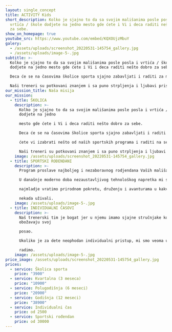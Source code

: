 ```yaml
---
layout: single_concept
title: ACTIVITY Kids
short_description: Kolko je sjajno to da sa svojim mališanima posle posla i
  vrtića / škole dodjete na jedno mesto gde ćete i Vi i deca raditi nešto dobro
  za sebe.
show_on_homepage: true
youtube_src: https://www.youtube.com/embed/KQXOUjzMbuY
galery:
  - /assets/uploads/screenshot_20220531-145754_gallery.jpg
  - /assets/uploads/image-5-.jpg
subtitle: >-
  Kolko je sjajno to da sa svojim mališanima posle posla i vrtića / škole
  dodjete na jedno mesto gde ćete i Vi i deca raditi nešto dobro za sebe.

  Deca će se na časovima školice sporta sjajno zabavljati i raditi za motorici i razvoju dok ćete vi izabrati nešto od naših sportskih programa i raditi na sebi.

  Naši treneri su potkovani znanjem i sa puno strpljenja i ljubavi pristupaju svom pozivu. Uživaćete dok gledate svoje mališane kako napreduju i raduju se sportu.
our_mission_title: Naša misija
our_mission:
  - title: ŠKOLICA
    description: >-
      Kolko je sjajno to da sa svojim mališanima posle posla i vrtića / škole
      dodjete na jedno

      mesto gde ćete i Vi i deca raditi nešto dobro za sebe.

      Deca će se na časovima školice sporta sjajno zabavljati i raditi za motorici i razvoju dok

      ćete vi izabrati nešto od naših sportskih programa i raditi na sebi.

      Naši treneri su potkovani znanjem i sa puno strpljenja i ljubavi pristupaju svom pozivu. Uživaćete dok gledate svoje mališane kako napreduju i raduju se sportu.
    image: /assets/uploads/screenshot_20220531-145754_gallery.jpg
  - title: SPORTSKI ROĐENDANI
    description: >-
      Program proslave najboljeg i nezaboravnog rodjendana Vaših mališana.

      U današnje moderno doba nezaustavljivog tehnološkog napretka mi smo rešili da

      najmladje vratimo prirodnom pokretu, druženju i avanturama u kakvim su im roditelji

      nekada uživali.
    image: /assets/uploads/image-5-.jpg
  - title: INDIVIDUALNI ČASOVI
    description: >-
      Naš trenerski tim je bogat jer u njemu imamo sjajne stručnjake koji
      obožavaju svoj

      posao.

      Ukoliko je za dete neophodan individualni pristup, mi smo veoma uspešni u tome što

      radimo.
    image: /assets/uploads/image-5-.jpg
price_image: /assets/uploads/screenshot_20220531-145754_gallery.jpg
prices:
  - service: Školica sporta
    price: "3900"
  - service: Kvartalna (3 meseca)
    price: "10900"
  - service: Polugodišnja (6 meseci)
    price: "20900"
  - service: Godišnja (12 meseci)
    price: "38900"
  - service: Individualni čas
    price: od 2500
  - service: Sportski rođendan
    price: od 30000
---
```

